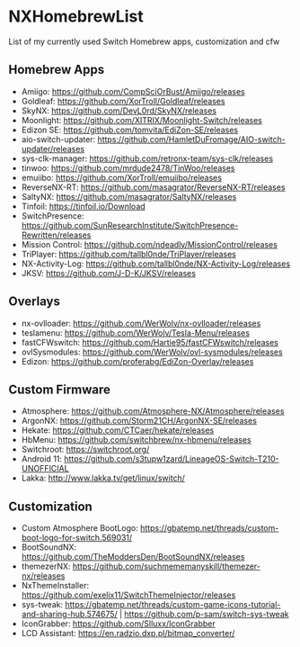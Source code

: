 # NXHomebrewList
List of my currently used Switch Homebrew apps, customization and cfw


## Homebrew Apps

* Amiigo: https://github.com/CompSciOrBust/Amiigo/releases
* Goldleaf: https://github.com/XorTroll/Goldleaf/releases
* SkyNX: https://github.com/DevL0rd/SkyNX/releases
* Moonlight: https://github.com/XITRIX/Moonlight-Switch/releases
* Edizon SE: https://github.com/tomvita/EdiZon-SE/releases 
* aio-switch-updater: https://github.com/HamletDuFromage/AIO-switch-updater/releases
* sys-clk-manager: https://github.com/retronx-team/sys-clk/releases
* tinwoo: https://github.com/mrdude2478/TinWoo/releases
* emuiibo: https://github.com/XorTroll/emuiibo/releases
* ReverseNX-RT: https://github.com/masagrator/ReverseNX-RT/releases
* SaltyNX: https://github.com/masagrator/SaltyNX/releases
* Tinfoil: https://tinfoil.io/Download
* SwitchPresence: https://github.com/SunResearchInstitute/SwitchPresence-Rewritten/releases
* Mission Control: https://github.com/ndeadly/MissionControl/releases
* TriPlayer: https://github.com/tallbl0nde/TriPlayer/releases
* NX-Activity-Log: https://github.com/tallbl0nde/NX-Activity-Log/releases
* JKSV: https://github.com/J-D-K/JKSV/releases

## Overlays

* nx-ovlloader: https://github.com/WerWolv/nx-ovlloader/releases
* teslamenu: https://github.com/WerWolv/Tesla-Menu/releases
* fastCFWswitch: https://github.com/Hartie95/fastCFWswitch/releases
* ovlSysmodules: https://github.com/WerWolv/ovl-sysmodules/releases
* Edizon: https://github.com/proferabg/EdiZon-Overlay/releases
## Custom Firmware

* Atmosphere: https://github.com/Atmosphere-NX/Atmosphere/releases
* ArgonNX: https://github.com/Storm21CH/ArgonNX-SE/releases
* Hekate: https://github.com/CTCaer/hekate/releases
* HbMenu: https://github.com/switchbrew/nx-hbmenu/releases
* Switchroot: https://switchroot.org/
* Android 11: https://github.com/s3tupw1zard/LineageOS-Switch-T210-UNOFFICIAL
* Lakka: http://www.lakka.tv/get/linux/switch/

## Customization

* Custom Atmosphere BootLogo: https://gbatemp.net/threads/custom-boot-logo-for-switch.569031/
* BootSoundNX: https://github.com/TheModdersDen/BootSoundNX/releases
* themezerNX: https://github.com/suchmememanyskill/themezer-nx/releases
* NxThemeInstaller: https://github.com/exelix11/SwitchThemeInjector/releases
* sys-tweak: https://gbatemp.net/threads/custom-game-icons-tutorial-and-sharing-hub.574675/ | https://github.com/p-sam/switch-sys-tweak
* IconGrabber: https://github.com/Slluxx/IconGrabber
* LCD Assistant: https://en.radzio.dxp.pl/bitmap_converter/

